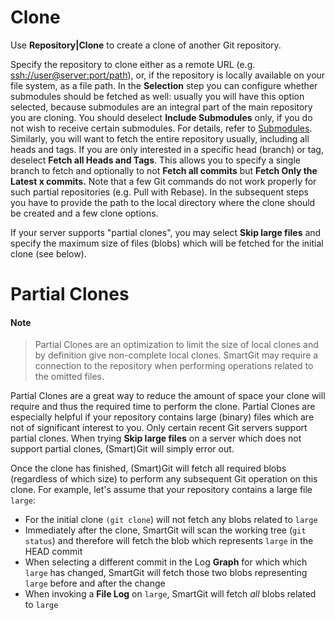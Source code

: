 # Clone

Use **Repository\|Clone** to create a clone of another Git repository.

Specify the repository to clone either as a remote URL (e.g.
[ssh://user@server:port/path](ssh://user@serverport.md)), or, if the repository is locally available on your file system, as a file path. In the **Selection** step you can configure whether submodules should be fetched as well: usually you will have this option selected, because submodules are an integral part of the main repository you are cloning. You should deselect **Include Submodules** only, if you do not wish to receive certain submodules. For details, refer to
[Submodules](Submodules.md). Similarly, you will want to fetch the entire repository usually, including all heads and tags. If you are only interested in a specific head (branch) or tag, deselect **Fetch all Heads and Tags**. This allows you to specify a single branch to fetch and optionally to not **Fetch all commits** but **Fetch Only the Latest x commits.** Note that a few Git commands do not work properly for such partial repositories (e.g. Pull with Rebase). In the subsequent steps you have to provide the path to the local directory where the clone should be created and a few clone options.

If your server supports "partial clones", you may select **Skip large files** and specify the maximum size of files (blobs) which will be fetched for the initial clone (see below).

# Partial Clones

#### Note

> Partial Clones are an optimization to limit the size of local clones and
> by definition give non-complete local clones. SmartGit may require a
> connection to the repository when performing operations related to the
> omitted files.



Partial Clones are a great way to reduce the amount of space your clone will require and thus the required time to perform the clone. Partial Clones are especially helpful if your repository contains large (binary)
files which are not of significant interest to you. Only certain recent Git servers support partial clones. When trying **Skip large files** on a server which does not support partial clones, (Smart)Git will simply error out.

Once the clone has finished, (Smart)Git will fetch all required blobs
(regardless of which size) to perform any subsequent Git operation on this clone. For example, let's assume that your repository contains a large file `large`:

- For the initial clone `(git clone`) will not fetch any blobs related to `large`
- Immediately after the clone, SmartGit will scan the working tree
  (`git status`) and therefore will fetch the blob which represents `large` in the HEAD commit
- When selecting a different commit in the Log **Graph** for which which `large` has changed, SmartGit will fetch those two blobs representing `large` before and after the change
- When invoking a **File Log** on `large`, SmartGit will fetch *all*
  blobs related to `large`
